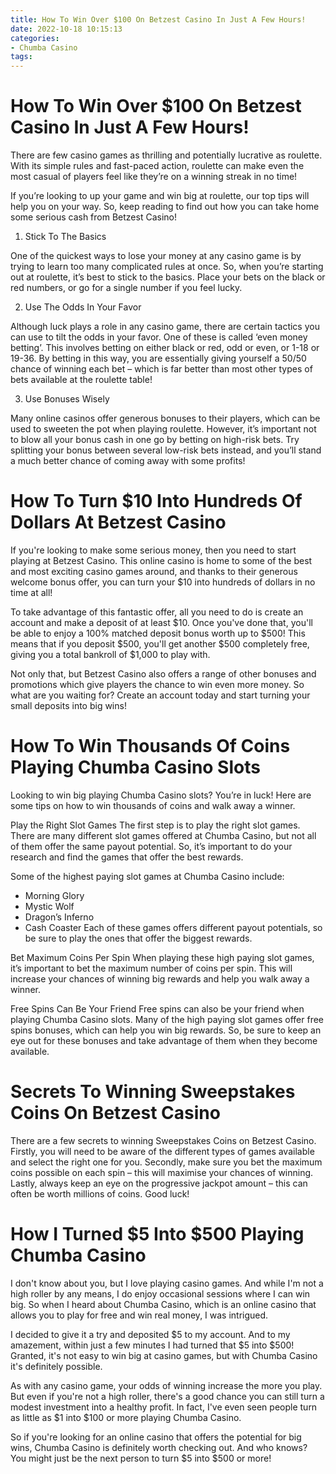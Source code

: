 ```yaml
---
title: How To Win Over $100 On Betzest Casino In Just A Few Hours!
date: 2022-10-18 10:15:13
categories:
- Chumba Casino
tags:
---
```



#  How To Win Over $100 On Betzest Casino In Just A Few Hours!

There are few casino games as thrilling and potentially lucrative as roulette. With its simple rules and fast-paced action, roulette can make even the most casual of players feel like they’re on a winning streak in no time!

If you’re looking to up your game and win big at roulette, our top tips will help you on your way. So, keep reading to find out how you can take home some serious cash from Betzest Casino!

1. Stick To The Basics

One of the quickest ways to lose your money at any casino game is by trying to learn too many complicated rules at once. So, when you’re starting out at roulette, it’s best to stick to the basics. Place your bets on the black or red numbers, or go for a single number if you feel lucky.

2. Use The Odds In Your Favor

Although luck plays a role in any casino game, there are certain tactics you can use to tilt the odds in your favor. One of these is called ‘even money betting’. This involves betting on either black or red, odd or even, or 1-18 or 19-36. By betting in this way, you are essentially giving yourself a 50/50 chance of winning each bet – which is far better than most other types of bets available at the roulette table!

3. Use Bonuses Wisely

Many online casinos offer generous bonuses to their players, which can be used to sweeten the pot when playing roulette. However, it’s important not to blow all your bonus cash in one go by betting on high-risk bets. Try splitting your bonus between several low-risk bets instead, and you’ll stand a much better chance of coming away with some profits!

#  How To Turn $10 Into Hundreds Of Dollars At Betzest Casino

If you're looking to make some serious money, then you need to start playing at Betzest Casino. This online casino is home to some of the best and most exciting casino games around, and thanks to their generous welcome bonus offer, you can turn your $10 into hundreds of dollars in no time at all!

To take advantage of this fantastic offer, all you need to do is create an account and make a deposit of at least $10. Once you've done that, you'll be able to enjoy a 100% matched deposit bonus worth up to $500! This means that if you deposit $500, you'll get another $500 completely free, giving you a total bankroll of $1,000 to play with.

Not only that, but Betzest Casino also offers a range of other bonuses and promotions which give players the chance to win even more money. So what are you waiting for? Create an account today and start turning your small deposits into big wins!

#  How To Win Thousands Of Coins Playing Chumba Casino Slots 

Looking to win big playing Chumba Casino slots? You’re in luck! Here are some tips on how to win thousands of coins and walk away a winner.

Play the Right Slot Games
The first step is to play the right slot games. There are many different slot games offered at Chumba Casino, but not all of them offer the same payout potential. So, it’s important to do your research and find the games that offer the best rewards.

Some of the highest paying slot games at Chumba Casino include: 
- Morning Glory 
- Mystic Wolf 
- Dragon’s Inferno 
- Cash Coaster 
Each of these games offers different payout potentials, so be sure to play the ones that offer the biggest rewards.

Bet Maximum Coins Per Spin
When playing these high paying slot games, it’s important to bet the maximum number of coins per spin. This will increase your chances of winning big rewards and help you walk away a winner.

Free Spins Can Be Your Friend
Free spins can also be your friend when playing Chumba Casino slots. Many of the high paying slot games offer free spins bonuses, which can help you win big rewards. So, be sure to keep an eye out for these bonuses and take advantage of them when they become available.

#  Secrets To Winning Sweepstakes Coins On Betzest Casino 

There are a few secrets to winning Sweepstakes Coins on Betzest Casino. Firstly, you will need to be aware of the different types of games available and select the right one for you. Secondly, make sure you bet the maximum coins possible on each spin – this will maximise your chances of winning. Lastly, always keep an eye on the progressive jackpot amount – this can often be worth millions of coins. Good luck!

#  How I Turned $5 Into $500 Playing Chumba Casino

I don't know about you, but I love playing casino games. And while I'm not a high roller by any means, I do enjoy occasional sessions where I can win big. So when I heard about Chumba Casino, which is an online casino that allows you to play for free and win real money, I was intrigued.

I decided to give it a try and deposited $5 to my account. And to my amazement, within just a few minutes I had turned that $5 into $500! Granted, it's not easy to win big at casino games, but with Chumba Casino it's definitely possible.

As with any casino game, your odds of winning increase the more you play. But even if you're not a high roller, there's a good chance you can still turn a modest investment into a healthy profit. In fact, I've even seen people turn as little as $1 into $100 or more playing Chumba Casino.

So if you're looking for an online casino that offers the potential for big wins, Chumba Casino is definitely worth checking out. And who knows? You might just be the next person to turn $5 into $500 or more!
